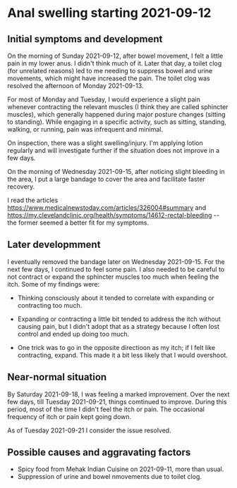 # Anal swelling starting 2021-09-12

## Initial symptoms and development

On the morning of Sunday 2021-09-12, after bowel movement, I felt a little
pain in my lower anus. I didn't think much of it. Later that day, a
toilet clog (for unrelated reasons) led to me needing to suppress
bowel and urine movements, which might have increased the pain. The
toilet clog was resolved the afternoon of Monday 2021-09-13.

For most of Monday and Tuesday, I would experience a slight pain
whenever contracting the relevant muscles (I think they are called
sphincter muscles), which generally happened during major posture
changes (sitting to standing). While engaging in a specific activity,
such as sitting, standing, walking, or running, pain was infrequent
and minimal.

On inspection, there was a slight swelling/injury. I'm applying lotion
regularly and will investigate further if the situation does not
improve in a few days.

On the morning of Wednesday 2021-09-15, after noticing slight bleeding
in the area, I put a large bandage to cover the area and facilitate
faster recovery.

I read the articles
https://www.medicalnewstoday.com/articles/326004#summary and
https://my.clevelandclinic.org/health/symptoms/14612-rectal-bleeding
-- the former seemed a better fit for my symptoms.

## Later developmment

I eventually removed the bandage later on Wednesday 2021-09-15. For
the next few days, I continued to feel some pain. I also needed to be
careful to not contract or expand the sphincter muscles too much when
feeling the itch. Some of my findings were:

* Thinking consciously about it tended to correlate with expanding or
  contracting too much.
* Expanding or contracting a little bit tended to address the itch
  without causing pain, but I didn't adopt that as a strategy because
  I often lost control and ended up doing too much.

* One trick was to go in the opposite directioon as my itch; if I felt
  like contracting, expand. This made it a bit less likely that I
  would overshoot.

## Near-normal situation

By Saturday 2021-09-18, I was feeling a marked improvement. Over the
next few days, till Tuesday 2021-09-21, things comtinued to
improve. During this period, most of the time I didn't feel the itch
or pain. The occasional frequency of itch or pain kept going down.

As of Tuesday 2021-09-21 I consider the issue resolved.

## Possible causes and aggravating factors

* Spicy food from Mehak Indian Cuisine on 2021-09-11, more than usual.
* Suppression of urine and bowel nmovements due to toilet clog.
